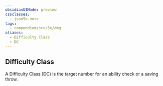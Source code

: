 ```yaml
---
obsidianUIMode: preview
cssclasses:
  - json5e-note
tags:
  - compendium/src/5e/dmg
aliases:
  - Difficulty Class
  - DC
---
```

## Difficulty Class

A Difficulty Class (DC) is the target number for an ability check or a saving throw.